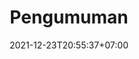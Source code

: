 ---
date: 2021-12-23T20:55:37+07:00
title: Pengumuman
slug: pengumuman
summary: Ketetapan dan informasi resmi dari madrasah
description: Ketetapan dan informasi resmi dari madrasah
---